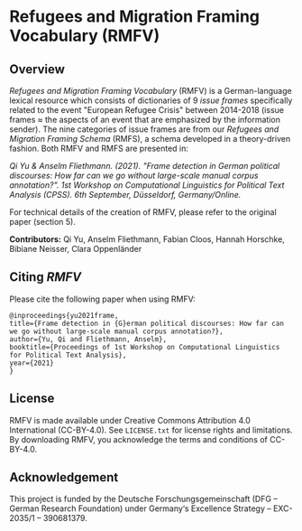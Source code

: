 # Refugees and Migration Framing Vocabulary (RMFV)

## Overview

*Refugees and Migration Framing Vocabulary* (RMFV) is a German-language lexical resource which consists of dictionaries of 9 *issue frames* specifically related to the event "European Refugee Crisis" between 2014-2018 (issue frames ≈ the aspects of an event that are emphasized by the information sender). 
The nine categories of issue frames are from our *Refugees and Migration Framing Schema* (RMFS), a schema developed in a theory-driven fashion. 
Both RMFV and RMFS are presented in: 

*Qi Yu & Anselm Fliethmann. (2021). "Frame detection in German political discourses: How far can we go without large-scale manual corpus annotation?". 1st Workshop on Computational Linguistics for Political Text Analysis (CPSS). 6th September, Düsseldorf, Germany/Online.*

For technical details of the creation of RMFV, please refer to the original paper (section 5).  

**Contributors:**
Qi Yu, Anselm Fliethmann, Fabian Cloos, Hannah Horschke, Bibiane Neisser, Clara Oppenländer

## Citing *RMFV*
Please cite the following paper when using RMFV:

    @inproceedings{yu2021frame, 
    title={Frame detection in {G}erman political discourses: How far can we go without large-scale manual corpus annotation?},
    author={Yu, Qi and Fliethmann, Anselm},
    booktitle={Proceedings of 1st Workshop on Computational Linguistics for Political Text Analysis},
    year={2021}
    }

## License
RMFV is made available under Creative Commons Attribution 4.0 International (CC-BY-4.0). See `LICENSE.txt` for license rights and limitations.
By downloading RMFV, you acknowledge the terms and conditions of CC-BY-4.0.

## Acknowledgement
This project is funded by the Deutsche Forschungsgemeinschaft (DFG – German Research Foundation) under Germany‘s Excellence Strategy – EXC-2035/1 – 390681379.